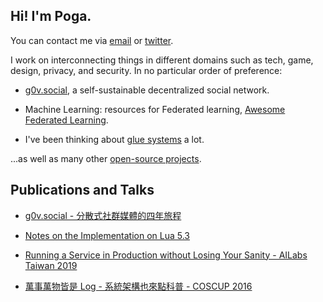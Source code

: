 ## Hi! I'm Poga.

You can contact me via [email](mailto://hi@devpoga.org) or [twitter](https://twitter.com/devpoga).

I work on interconnecting things in different domains such as tech, game, design, privacy, and security. In no particular order of preference:

- [g0v.social](https://g0v.social), a self-sustainable decentralized social network.

- Machine Learning: resources for Federated learning, [Awesome Federated Learning](https://github.com/poga/awesome-federated-learning).

- I've been thinking about [glue systems](/tags/glues/) a lot.

...as well as many other [open-source projects](https://github.com/poga).

## Publications and Talks

- [g0v.social - 分散式社群媒體的四年旅程](https://devpoga.org/post/2020-11-29-g0v.social-journey/)

- [Notes on the Implementation on Lua 5.3](https://poga.github.io/lua53-notes/)

- [Running a Service in Production without Losing Your Sanity - AILabs Taiwan 2019](https://www.slideshare.net/slideshow/embed_code/key/weOsOfldcNyPbB)

- [萬事萬物皆是 Log - 系統架構也來點科普 - COSCUP 2016](https://devpoga.org/post/2016-08-20_%E8%90%AC%E4%BA%8B%E8%90%AC%E7%89%A9%E7%9A%86%E6%98%AF-log-%E7%B3%BB%E7%B5%B1%E6%9E%B6%E6%A7%8B%E4%B9%9F%E4%BE%86%E9%BB%9E%E7%A7%91%E6%99%AE/)

